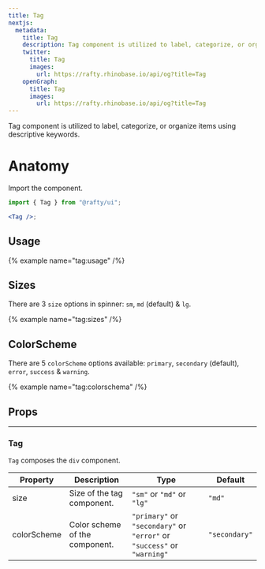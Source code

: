 ```yaml
---
title: Tag
nextjs:
  metadata:
    title: Tag
    description: Tag component is utilized to label, categorize, or organize items using descriptive keywords.
    twitter:
      title: Tag
      images:
        url: https://rafty.rhinobase.io/api/og?title=Tag
    openGraph:
      title: Tag
      images:
        url: https://rafty.rhinobase.io/api/og?title=Tag
---
```


Tag component is utilized to label, categorize, or organize items using descriptive keywords.

# Anatomy

Import the component.

```jsx
import { Tag } from "@rafty/ui";

<Tag />;
```

## Usage

{% example name="tag:usage" /%}

## Sizes

There are 3 `size` options in spinner: `sm`, `md` (default) & `lg`.

{% example name="tag:sizes" /%}

## ColorScheme

There are 5 `colorScheme` options available: `primary`, `secondary` (default), `error`, `success` & `warning`.

{% example name="tag:colorschema" /%}

## Props

---

### Tag

`Tag` composes the `div` component.

| Property    | Description                    | Type                                                                    | Default       |
| ----------- | ------------------------------ | ----------------------------------------------------------------------- | ------------- |
| size        | Size of the tag component.     | `"sm"` or `"md"` or `"lg"`                                              | `"md"`        |
| colorScheme | Color scheme of the component. | `"primary"` or `"secondary"` or `"error"` or `"success"` or `"warning"` | `"secondary"` |
